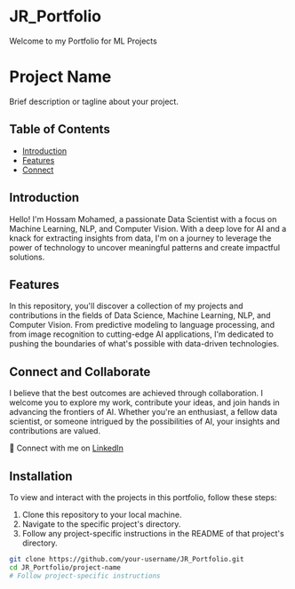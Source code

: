 # JR_Portfolio
Welcome to my Portfolio for ML Projects
# Project Name

Brief description or tagline about your project.

## Table of Contents
- [Introduction](#introduction)
- [Features](#features)
- [Connect](#Connect_and_Collaborate)


## Introduction

Hello! I'm Hossam Mohamed, a passionate Data Scientist with a focus on Machine Learning, NLP, and Computer Vision. 
With a deep love for AI and a knack for extracting insights from data, I'm on a journey to leverage the power of technology to uncover meaningful patterns and create impactful solutions.


## Features

In this repository, you'll discover a collection of my projects and contributions in the fields of Data Science, Machine Learning, NLP, and Computer Vision. 
From predictive modeling to language processing, and from image recognition to cutting-edge AI applications, I'm dedicated to pushing the boundaries of what's possible with data-driven technologies.

## Connect and Collaborate
I believe that the best outcomes are achieved through collaboration.
I welcome you to explore my work, contribute your ideas, and join hands in advancing the frontiers of AI. 
Whether you're an enthusiast, a fellow data scientist, or someone intrigued by the possibilities of AI, your insights and contributions are valued.

🔗 Connect with me on [LinkedIn]([https://www.linkedin.com/in/your-linkedin-profile/](https://www.linkedin.com/in/hossam-mohamed-161b0b148/))

## Installation

To view and interact with the projects in this portfolio, follow these steps:

1. Clone this repository to your local machine.
2. Navigate to the specific project's directory.
3. Follow any project-specific instructions in the README of that project's directory.


```bash
git clone https://github.com/your-username/JR_Portfolio.git
cd JR_Portfolio/project-name
# Follow project-specific instructions
